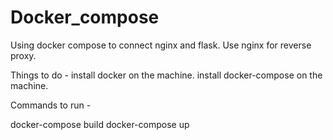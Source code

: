 # Docker_compose
Using docker compose to connect nginx and flask.
Use nginx for reverse proxy.


Things to do -
install docker on the machine.
install docker-compose on the machine.

Commands to run -

docker-compose build
docker-compose up

